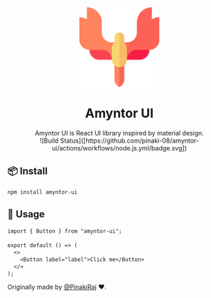 <div align="center">
  <img height="180" src="./assets/icon.png">
  <h1>Amyntor UI</h1>
  Amyntor UI is React UI library inspired by material design.
  <div>
    ![Build Status]([https://github.com/pinaki-08/amyntor-ui/actions/workflows/node.js.yml/badge.svg])
  </div>
</div>

## 📦 Install

```bash
npm install amyntor-ui
```

## 🔨 Usage

```tsx
import { Button } from "amyntor-ui";

export default () => (
  <>
    <Button label="label">Click me</Button>
  </>
);
```

Originally made by [@PinakiRaj][1] ❤️.

[1]: https://github.com/pinaki-08
